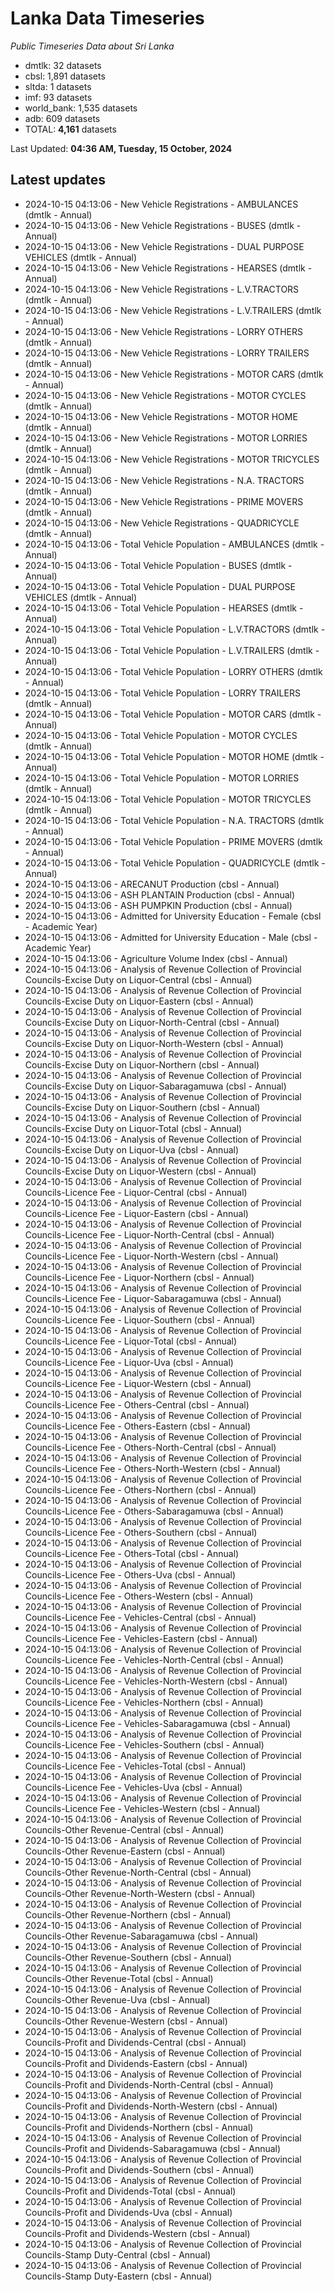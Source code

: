 # Lanka Data Timeseries
*Public Timeseries Data about Sri Lanka*

* dmtlk: 32 datasets
* cbsl: 1,891 datasets
* sltda: 1 datasets
* imf: 93 datasets
* world_bank: 1,535 datasets
* adb: 609 datasets
* TOTAL: **4,161** datasets

Last Updated: **04:36 AM, Tuesday, 15 October, 2024**

## Latest updates

* 2024-10-15 04:13:06 - New Vehicle Registrations - AMBULANCES (dmtlk - Annual)
* 2024-10-15 04:13:06 - New Vehicle Registrations - BUSES (dmtlk - Annual)
* 2024-10-15 04:13:06 - New Vehicle Registrations - DUAL PURPOSE VEHICLES (dmtlk - Annual)
* 2024-10-15 04:13:06 - New Vehicle Registrations - HEARSES (dmtlk - Annual)
* 2024-10-15 04:13:06 - New Vehicle Registrations - L.V.TRACTORS (dmtlk - Annual)
* 2024-10-15 04:13:06 - New Vehicle Registrations - L.V.TRAILERS (dmtlk - Annual)
* 2024-10-15 04:13:06 - New Vehicle Registrations - LORRY OTHERS (dmtlk - Annual)
* 2024-10-15 04:13:06 - New Vehicle Registrations - LORRY TRAILERS (dmtlk - Annual)
* 2024-10-15 04:13:06 - New Vehicle Registrations - MOTOR CARS (dmtlk - Annual)
* 2024-10-15 04:13:06 - New Vehicle Registrations - MOTOR CYCLES (dmtlk - Annual)
* 2024-10-15 04:13:06 - New Vehicle Registrations - MOTOR HOME (dmtlk - Annual)
* 2024-10-15 04:13:06 - New Vehicle Registrations - MOTOR LORRIES (dmtlk - Annual)
* 2024-10-15 04:13:06 - New Vehicle Registrations - MOTOR TRICYCLES (dmtlk - Annual)
* 2024-10-15 04:13:06 - New Vehicle Registrations - N.A. TRACTORS (dmtlk - Annual)
* 2024-10-15 04:13:06 - New Vehicle Registrations - PRIME MOVERS (dmtlk - Annual)
* 2024-10-15 04:13:06 - New Vehicle Registrations - QUADRICYCLE (dmtlk - Annual)
* 2024-10-15 04:13:06 - Total Vehicle Population - AMBULANCES (dmtlk - Annual)
* 2024-10-15 04:13:06 - Total Vehicle Population - BUSES (dmtlk - Annual)
* 2024-10-15 04:13:06 - Total Vehicle Population - DUAL PURPOSE VEHICLES (dmtlk - Annual)
* 2024-10-15 04:13:06 - Total Vehicle Population - HEARSES (dmtlk - Annual)
* 2024-10-15 04:13:06 - Total Vehicle Population - L.V.TRACTORS (dmtlk - Annual)
* 2024-10-15 04:13:06 - Total Vehicle Population - L.V.TRAILERS (dmtlk - Annual)
* 2024-10-15 04:13:06 - Total Vehicle Population - LORRY OTHERS (dmtlk - Annual)
* 2024-10-15 04:13:06 - Total Vehicle Population - LORRY TRAILERS (dmtlk - Annual)
* 2024-10-15 04:13:06 - Total Vehicle Population - MOTOR CARS (dmtlk - Annual)
* 2024-10-15 04:13:06 - Total Vehicle Population - MOTOR CYCLES (dmtlk - Annual)
* 2024-10-15 04:13:06 - Total Vehicle Population - MOTOR HOME (dmtlk - Annual)
* 2024-10-15 04:13:06 - Total Vehicle Population - MOTOR LORRIES (dmtlk - Annual)
* 2024-10-15 04:13:06 - Total Vehicle Population - MOTOR TRICYCLES (dmtlk - Annual)
* 2024-10-15 04:13:06 - Total Vehicle Population - N.A. TRACTORS (dmtlk - Annual)
* 2024-10-15 04:13:06 - Total Vehicle Population - PRIME MOVERS (dmtlk - Annual)
* 2024-10-15 04:13:06 - Total Vehicle Population - QUADRICYCLE (dmtlk - Annual)
* 2024-10-15 04:13:06 - ARECANUT Production (cbsl - Annual)
* 2024-10-15 04:13:06 - ASH PLANTAIN Production (cbsl - Annual)
* 2024-10-15 04:13:06 - ASH PUMPKIN Production (cbsl - Annual)
* 2024-10-15 04:13:06 - Admitted for University Education - Female (cbsl - Academic Year)
* 2024-10-15 04:13:06 - Admitted for University Education - Male (cbsl - Academic Year)
* 2024-10-15 04:13:06 - Agriculture Volume Index (cbsl - Annual)
* 2024-10-15 04:13:06 - Analysis of Revenue Collection of Provincial Councils-Excise Duty on Liquor-Central (cbsl - Annual)
* 2024-10-15 04:13:06 - Analysis of Revenue Collection of Provincial Councils-Excise Duty on Liquor-Eastern (cbsl - Annual)
* 2024-10-15 04:13:06 - Analysis of Revenue Collection of Provincial Councils-Excise Duty on Liquor-North-Central (cbsl - Annual)
* 2024-10-15 04:13:06 - Analysis of Revenue Collection of Provincial Councils-Excise Duty on Liquor-North-Western (cbsl - Annual)
* 2024-10-15 04:13:06 - Analysis of Revenue Collection of Provincial Councils-Excise Duty on Liquor-Northern (cbsl - Annual)
* 2024-10-15 04:13:06 - Analysis of Revenue Collection of Provincial Councils-Excise Duty on Liquor-Sabaragamuwa (cbsl - Annual)
* 2024-10-15 04:13:06 - Analysis of Revenue Collection of Provincial Councils-Excise Duty on Liquor-Southern (cbsl - Annual)
* 2024-10-15 04:13:06 - Analysis of Revenue Collection of Provincial Councils-Excise Duty on Liquor-Total (cbsl - Annual)
* 2024-10-15 04:13:06 - Analysis of Revenue Collection of Provincial Councils-Excise Duty on Liquor-Uva (cbsl - Annual)
* 2024-10-15 04:13:06 - Analysis of Revenue Collection of Provincial Councils-Excise Duty on Liquor-Western (cbsl - Annual)
* 2024-10-15 04:13:06 - Analysis of Revenue Collection of Provincial Councils-Licence Fee - Liquor-Central (cbsl - Annual)
* 2024-10-15 04:13:06 - Analysis of Revenue Collection of Provincial Councils-Licence Fee - Liquor-Eastern (cbsl - Annual)
* 2024-10-15 04:13:06 - Analysis of Revenue Collection of Provincial Councils-Licence Fee - Liquor-North-Central (cbsl - Annual)
* 2024-10-15 04:13:06 - Analysis of Revenue Collection of Provincial Councils-Licence Fee - Liquor-North-Western (cbsl - Annual)
* 2024-10-15 04:13:06 - Analysis of Revenue Collection of Provincial Councils-Licence Fee - Liquor-Northern (cbsl - Annual)
* 2024-10-15 04:13:06 - Analysis of Revenue Collection of Provincial Councils-Licence Fee - Liquor-Sabaragamuwa (cbsl - Annual)
* 2024-10-15 04:13:06 - Analysis of Revenue Collection of Provincial Councils-Licence Fee - Liquor-Southern (cbsl - Annual)
* 2024-10-15 04:13:06 - Analysis of Revenue Collection of Provincial Councils-Licence Fee - Liquor-Total (cbsl - Annual)
* 2024-10-15 04:13:06 - Analysis of Revenue Collection of Provincial Councils-Licence Fee - Liquor-Uva (cbsl - Annual)
* 2024-10-15 04:13:06 - Analysis of Revenue Collection of Provincial Councils-Licence Fee - Liquor-Western (cbsl - Annual)
* 2024-10-15 04:13:06 - Analysis of Revenue Collection of Provincial Councils-Licence Fee - Others-Central (cbsl - Annual)
* 2024-10-15 04:13:06 - Analysis of Revenue Collection of Provincial Councils-Licence Fee - Others-Eastern (cbsl - Annual)
* 2024-10-15 04:13:06 - Analysis of Revenue Collection of Provincial Councils-Licence Fee - Others-North-Central (cbsl - Annual)
* 2024-10-15 04:13:06 - Analysis of Revenue Collection of Provincial Councils-Licence Fee - Others-North-Western (cbsl - Annual)
* 2024-10-15 04:13:06 - Analysis of Revenue Collection of Provincial Councils-Licence Fee - Others-Northern (cbsl - Annual)
* 2024-10-15 04:13:06 - Analysis of Revenue Collection of Provincial Councils-Licence Fee - Others-Sabaragamuwa (cbsl - Annual)
* 2024-10-15 04:13:06 - Analysis of Revenue Collection of Provincial Councils-Licence Fee - Others-Southern (cbsl - Annual)
* 2024-10-15 04:13:06 - Analysis of Revenue Collection of Provincial Councils-Licence Fee - Others-Total (cbsl - Annual)
* 2024-10-15 04:13:06 - Analysis of Revenue Collection of Provincial Councils-Licence Fee - Others-Uva (cbsl - Annual)
* 2024-10-15 04:13:06 - Analysis of Revenue Collection of Provincial Councils-Licence Fee - Others-Western (cbsl - Annual)
* 2024-10-15 04:13:06 - Analysis of Revenue Collection of Provincial Councils-Licence Fee - Vehicles-Central (cbsl - Annual)
* 2024-10-15 04:13:06 - Analysis of Revenue Collection of Provincial Councils-Licence Fee - Vehicles-Eastern (cbsl - Annual)
* 2024-10-15 04:13:06 - Analysis of Revenue Collection of Provincial Councils-Licence Fee - Vehicles-North-Central (cbsl - Annual)
* 2024-10-15 04:13:06 - Analysis of Revenue Collection of Provincial Councils-Licence Fee - Vehicles-North-Western (cbsl - Annual)
* 2024-10-15 04:13:06 - Analysis of Revenue Collection of Provincial Councils-Licence Fee - Vehicles-Northern (cbsl - Annual)
* 2024-10-15 04:13:06 - Analysis of Revenue Collection of Provincial Councils-Licence Fee - Vehicles-Sabaragamuwa (cbsl - Annual)
* 2024-10-15 04:13:06 - Analysis of Revenue Collection of Provincial Councils-Licence Fee - Vehicles-Southern (cbsl - Annual)
* 2024-10-15 04:13:06 - Analysis of Revenue Collection of Provincial Councils-Licence Fee - Vehicles-Total (cbsl - Annual)
* 2024-10-15 04:13:06 - Analysis of Revenue Collection of Provincial Councils-Licence Fee - Vehicles-Uva (cbsl - Annual)
* 2024-10-15 04:13:06 - Analysis of Revenue Collection of Provincial Councils-Licence Fee - Vehicles-Western (cbsl - Annual)
* 2024-10-15 04:13:06 - Analysis of Revenue Collection of Provincial Councils-Other Revenue-Central (cbsl - Annual)
* 2024-10-15 04:13:06 - Analysis of Revenue Collection of Provincial Councils-Other Revenue-Eastern (cbsl - Annual)
* 2024-10-15 04:13:06 - Analysis of Revenue Collection of Provincial Councils-Other Revenue-North-Central (cbsl - Annual)
* 2024-10-15 04:13:06 - Analysis of Revenue Collection of Provincial Councils-Other Revenue-North-Western (cbsl - Annual)
* 2024-10-15 04:13:06 - Analysis of Revenue Collection of Provincial Councils-Other Revenue-Northern (cbsl - Annual)
* 2024-10-15 04:13:06 - Analysis of Revenue Collection of Provincial Councils-Other Revenue-Sabaragamuwa (cbsl - Annual)
* 2024-10-15 04:13:06 - Analysis of Revenue Collection of Provincial Councils-Other Revenue-Southern (cbsl - Annual)
* 2024-10-15 04:13:06 - Analysis of Revenue Collection of Provincial Councils-Other Revenue-Total (cbsl - Annual)
* 2024-10-15 04:13:06 - Analysis of Revenue Collection of Provincial Councils-Other Revenue-Uva (cbsl - Annual)
* 2024-10-15 04:13:06 - Analysis of Revenue Collection of Provincial Councils-Other Revenue-Western (cbsl - Annual)
* 2024-10-15 04:13:06 - Analysis of Revenue Collection of Provincial Councils-Profit and Dividends-Central (cbsl - Annual)
* 2024-10-15 04:13:06 - Analysis of Revenue Collection of Provincial Councils-Profit and Dividends-Eastern (cbsl - Annual)
* 2024-10-15 04:13:06 - Analysis of Revenue Collection of Provincial Councils-Profit and Dividends-North-Central (cbsl - Annual)
* 2024-10-15 04:13:06 - Analysis of Revenue Collection of Provincial Councils-Profit and Dividends-North-Western (cbsl - Annual)
* 2024-10-15 04:13:06 - Analysis of Revenue Collection of Provincial Councils-Profit and Dividends-Northern (cbsl - Annual)
* 2024-10-15 04:13:06 - Analysis of Revenue Collection of Provincial Councils-Profit and Dividends-Sabaragamuwa (cbsl - Annual)
* 2024-10-15 04:13:06 - Analysis of Revenue Collection of Provincial Councils-Profit and Dividends-Southern (cbsl - Annual)
* 2024-10-15 04:13:06 - Analysis of Revenue Collection of Provincial Councils-Profit and Dividends-Total (cbsl - Annual)
* 2024-10-15 04:13:06 - Analysis of Revenue Collection of Provincial Councils-Profit and Dividends-Uva (cbsl - Annual)
* 2024-10-15 04:13:06 - Analysis of Revenue Collection of Provincial Councils-Profit and Dividends-Western (cbsl - Annual)
* 2024-10-15 04:13:06 - Analysis of Revenue Collection of Provincial Councils-Stamp Duty-Central (cbsl - Annual)
* 2024-10-15 04:13:06 - Analysis of Revenue Collection of Provincial Councils-Stamp Duty-Eastern (cbsl - Annual)